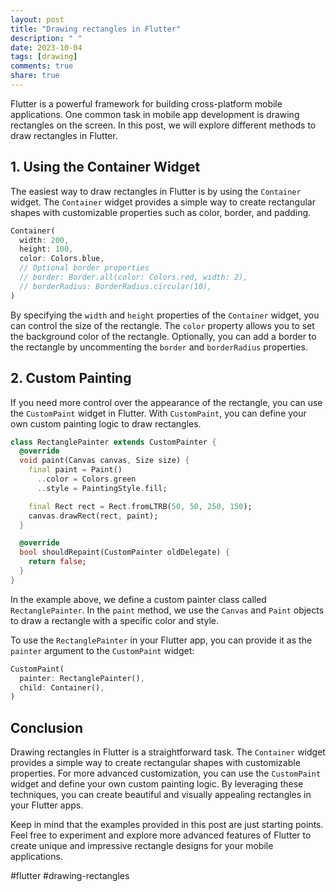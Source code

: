 ```yaml
---
layout: post
title: "Drawing rectangles in Flutter"
description: " "
date: 2023-10-04
tags: [drawing]
comments: true
share: true
---
```


Flutter is a powerful framework for building cross-platform mobile applications. One common task in mobile app development is drawing rectangles on the screen. In this post, we will explore different methods to draw rectangles in Flutter.

## 1. Using the Container Widget

The easiest way to draw rectangles in Flutter is by using the `Container` widget. The `Container` widget provides a simple way to create rectangular shapes with customizable properties such as color, border, and padding.

```dart
Container(
  width: 200,
  height: 100,
  color: Colors.blue,
  // Optional border properties
  // border: Border.all(color: Colors.red, width: 2),
  // borderRadius: BorderRadius.circular(10),
)
```

By specifying the `width` and `height` properties of the `Container` widget, you can control the size of the rectangle. The `color` property allows you to set the background color of the rectangle. Optionally, you can add a border to the rectangle by uncommenting the `border` and `borderRadius` properties.

## 2. Custom Painting

If you need more control over the appearance of the rectangle, you can use the `CustomPaint` widget in Flutter. With `CustomPaint`, you can define your own custom painting logic to draw rectangles.

```dart
class RectanglePainter extends CustomPainter {
  @override
  void paint(Canvas canvas, Size size) {
    final paint = Paint()
      ..color = Colors.green
      ..style = PaintingStyle.fill;

    final Rect rect = Rect.fromLTRB(50, 50, 250, 150);
    canvas.drawRect(rect, paint);
  }

  @override
  bool shouldRepaint(CustomPainter oldDelegate) {
    return false;
  }
}
```

In the example above, we define a custom painter class called `RectanglePainter`. In the `paint` method, we use the `Canvas` and `Paint` objects to draw a rectangle with a specific color and style. 

To use the `RectanglePainter` in your Flutter app, you can provide it as the `painter` argument to the `CustomPaint` widget:

```dart
CustomPaint(
  painter: RectanglePainter(),
  child: Container(),
)
```

## Conclusion

Drawing rectangles in Flutter is a straightforward task. The `Container` widget provides a simple way to create rectangular shapes with customizable properties. For more advanced customization, you can use the `CustomPaint` widget and define your own custom painting logic. By leveraging these techniques, you can create beautiful and visually appealing rectangles in your Flutter apps.

Keep in mind that the examples provided in this post are just starting points. Feel free to experiment and explore more advanced features of Flutter to create unique and impressive rectangle designs for your mobile applications.

\#flutter #drawing-rectangles
